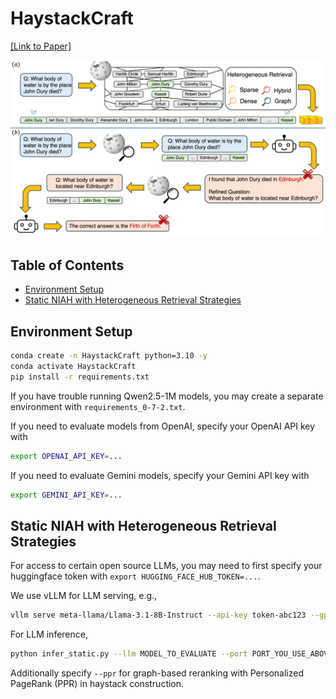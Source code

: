 # HaystackCraft

[[Link to Paper]](./paper.pdf)

![fig](theme_figure.png)

## Table of Contents

- [Environment Setup](#environment-setup)
- [Static NIAH with Heterogeneous Retrieval Strategies](#static-niah-with-heterogeneous-retrieval-strategies)

## Environment Setup

```bash
conda create -n HaystackCraft python=3.10 -y
conda activate HaystackCraft
pip install -r requirements.txt
```

If you have trouble running Qwen2.5-1M models, you may create a separate environment with `requirements_0-7-2.txt`.

If you need to evaluate models from OpenAI, specify your OpenAI API key with

```bash
export OPENAI_API_KEY=...
```

If you need to evaluate Gemini models, specify your Gemini API key with

```bash
export GEMINI_API_KEY=...
```

## Static NIAH with Heterogeneous Retrieval Strategies

For access to certain open source LLMs, you may need to first specify your huggingface token with `export HUGGING_FACE_HUB_TOKEN=...`.

We use vLLM for LLM serving, e.g.,

```bash
vllm serve meta-llama/Llama-3.1-8B-Instruct --api-key token-abc123 --gpu-memory-utilization 0.95 --trust-remote-code --port 8000
```

For LLM inference,

```bash
python infer_static.py --llm MODEL_TO_EVALUATE --port PORT_YOU_USE_ABOVE --retriever RETRIEVER_FOR_HAYSTACK_CONSTRUCTION --context_size TARGET_CONTEXT_SIZE --order HAYSTACK_ORDERING
```

Additionally specify `--ppr` for graph-based reranking with Personalized PageRank (PPR) in haystack construction.
